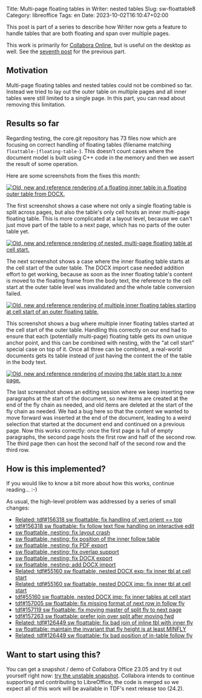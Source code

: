 Title: Multi-page floating tables in Writer: nested tables
Slug: sw-floattable8
Category: libreoffice
Tags: en
Date: 2023-10-02T16:10:47+02:00

This post is part of a series to describe how Writer now gets a feature to handle tables that are
both floating and span over multiple pages.

This work is primarily for [Collabora Online](https://www.collaboraoffice.com/), but is useful on
the desktop as well. See the [seventh post]({filename}/2023/sw-floattable7.md) for the previous part.

## Motivation

Multi-page floating tables and nested tables could not be combined so far. Instead we tried to lay
out the outer table on multiple pages and all inner tables were still limited to a single page. In
this part, you can read about removing this limitation.

## Results so far

Regarding testing, the core.git repository has 73 files now which are focusing on correct
handling of floating tables (filename matching `floattable-|floating-table-`). This doesn't count
cases where the document model is built using C++ code in the memory and then we assert the result
of some operation.

Here are some screenshots from the fixes this month:

[![Old, new and reference rendering of a floating inner table in a floating outer table from DOCX.](https://share.vmiklos.hu/blog/sw-floattable8/2023-09-08-floattable-nested.png)](https://share.vmiklos.hu/blog/sw-floattable8/2023-09-08-floattable-nested.png)

The first screenshot shows a case where not only a single floating table is split across pages, but
also the table's only cell hosts an inner multi-page floating table. This is more complicated at a
layout level, because we can't just move part of the table to a next page, which has no parts of the
outer table yet.

[![Old, new and reference rendering of nested, multi-page floating table at cell start.](https://share.vmiklos.hu/blog/sw-floattable8/2023-09-15-floattable-nested-cellstart.png)](https://share.vmiklos.hu/blog/sw-floattable8/2023-09-15-floattable-nested-cellstart.png)

The next screenshot shows a case where the inner floating table starts at the cell start of the
outer table. The DOCX import case needed addition effort to get working, because as soon as the
inner floating table's content is moved to the floating frame from the body text, the reference to
the cell start at the outer table level was invalidated and the whole table conversion failed.

[![Old, new and reference rendering of multiple inner floating tables starting at cell start of an outer floating table.](https://share.vmiklos.hu/blog/sw-floattable8/2023-09-18-floattable-nested-cellstarts.png)](https://share.vmiklos.hu/blog/sw-floattable8/2023-09-18-floattable-nested-cellstarts.png)

This screenshot shows a bug where multiple inner floating tables started at the cell start of the
outer table. Handling this correctly on our end had to ensure that each (potentially multi-page)
floating table gets its own unique anchor point, and this can be combined with nesting, with the "at
cell start" special case on top of it. Once all three can be combined, a real-world documents
gets its table instead of just having the content the of the table in the body text.

[![Old, new and reference rendering of moving the table start to a new page.](https://share.vmiklos.hu/blog/sw-floattable8/2023-09-21-floattable-move-master.png)](https://share.vmiklos.hu/blog/sw-floattable8/2023-09-21-floattable-move-master.png)

The last screenshot shows an editing session where we keep inserting new paragraphs at the start of
the document, so new items are created at the end of the fly chain as needed, and old items are
deleted at the start of the fly chain as needed. We had a bug here so that the content we wanted to
move forward was inserted at the end of the document, leading to a weird selection that started at the
document end and continued on a previous page. Now this works correctly: once the first page is full
of empty paragraphs, the second page hosts the first row and half of the second row. The third page then
can host the second half of the second row and the third row.

## How is this implemented?

If you would like to know a bit more about how this works, continue reading... :-)

As usual, the high-level problem was addressed by a series of small changes:

- [Related: tdf#156318 sw floattable: fix handling of vert orient == top](https://git.libreoffice.org/core/commit/7d4213b9f0253b323750acceca8f4edb9d1a7fc5)
- [tdf#156318 sw floattable: fix follow text flow handling on interactive edit](https://git.libreoffice.org/core/commit/401c175d1bbe3c64e5dd96e3b23779999271cfb1)
- [sw floattable, nesting: fix layout crash](https://git.libreoffice.org/core/commit/d29c1a90ae77dde7c87c51f21e859fa254f23e01)
- [sw floattable, nesting: fix position of the inner follow table](https://git.libreoffice.org/core/commit/3aa3f0a1638a8d8006955b62bb647526768be3d8)
- [sw floattable, nesting: fix PDF export](https://git.libreoffice.org/core/commit/facdac2443d50339f81415d09c1869d19dded7bf)
- [sw floattable, nesting: fix overlap support](https://git.libreoffice.org/core/commit/e20bacc209a8e8483209cb4ec51c9e0b55423cdb)
- [sw floattable, nesting: fix DOCX export](https://git.libreoffice.org/core/commit/2887e6b8edbb4fdb093515a3a68269ed40e42116)
- [sw floattable, nesting: add DOCX import](https://git.libreoffice.org/core/commit/5127b1961b762643d47a26704556fd9b8664c6fc)
- [Related: tdf#55160 sw floattable, nested DOCX exp: fix inner tbl at cell start](https://git.libreoffice.org/core/commit/d50e5d6d53c94124f825758a74e186b934fc2a4e)
- [Related: tdf#55160 sw floattable, nested DOCX imp: fix inner tbl at cell start](https://git.libreoffice.org/core/commit/2d43c34333076fad092f0cdc0f60f81580acdbee)
- [tdf#55160 sw floattable, nested DOCX imp: fix inner tables at cell start](https://git.libreoffice.org/core/commit/a33316afa4a20499159b8c900e56658512deb74a)
- [tdf#157005 sw floattable: fix missing format of next row in follow fly](https://git.libreoffice.org/core/commit/cf2be3754b4c48382a61e044209c077bf59c72f2)
- [tdf#157119 sw floattable: fix moving master of split fly to next page](https://git.libreoffice.org/core/commit/cfe9c68a7a19dd77d1fcbde3a7dd75730634becc)
- [tdf#157263 sw floattable: prefer join over split after moving fwd](https://git.libreoffice.org/core/commit/b8521d969ab5be4fc947e467d4afe969f9d3b563)
- [Related: tdf#126449 sw floattable: fix bad join of inline tbl with inner fly](https://git.libreoffice.org/core/commit/c86d6111525f09e895483c7c4919a4b9a5dbd9b9)
- [sw floattable: maintain the invariant that fly height is at least MINFLY](https://git.libreoffice.org/core/commit/25b8fdd3b939a221ba00ca37fbf89adaf893aab7)
- [Related: tdf#126449 sw floattable: fix bad position of in-table follow fly](https://git.libreoffice.org/core/commit/83abd141bf41c1c8a1d4e5a894b235c842da2a07)

## Want to start using this?

You can get a snapshot / demo of Collabora Office 23.05 and try it out yourself right now: [try the
unstable snapshot](https://www.collaboraoffice.com/collabora-office-latest-snapshot/).  Collabora
intends to continue supporting and contributing to LibreOffice, the code is merged so we expect all
of this work will be available in TDF's next release too (24.2).
